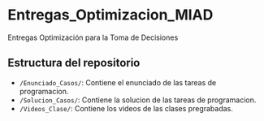 # Entregas_Optimizacion_MIAD
Entregas Optimización para la Toma de Decisiones

## Estructura del repositorio

- `/Enunciado_Casos/`: Contiene el enunciado de las tareas de programacion.
- `/Solucion_Casos/`: Contiene la solucion de las tareas de programacion.
- `/Videos_Clase/`: Contiene los videos de las clases pregrabadas.
